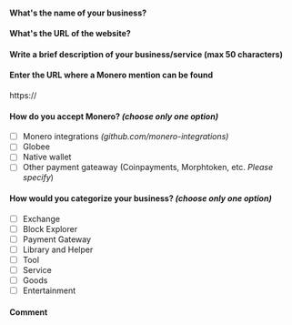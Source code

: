 #### What's the name of your business?

<!-- Write here -->

#### What's the URL of the website?

<!-- Write here. Referral links and/or trackers are not accepted -->

#### Write a brief description of your business/service (max 50 characters)

<!-- Write here. This text will be displayed on the Merchant page. Keep it short -->

#### Enter the URL where a Monero mention can be found

<!-- Be aware of the fact that to be listed, you must specify somewhere on your website that you accept Monero. -->

https://

#### How do you accept Monero? *(choose only one option)*

- [ ] Monero integrations *(github.com/monero-integrations)*
- [ ] Globee
- [ ] Native wallet
- [ ] Other payment gateaway (Coinpayments, Morphtoken, etc. *Please specify*)

#### How would you categorize your business? *(choose only one option)*

- [ ] Exchange
- [ ] Block Explorer
- [ ] Payment Gateway
- [ ] Library and Helper
- [ ] Tool
- [ ] Service
- [ ] Goods
- [ ] Entertainment

#### Comment

<!-- Write here any additional comment -->
